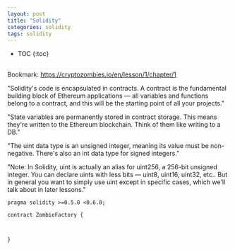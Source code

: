 ```yaml
---
layout: post
title: "Solidity"
categories: solidity
tags: solidity
---
```


* TOC
{:toc}

## 

Bookmark: https://cryptozombies.io/en/lesson/1/chapter/1

"Solidity's code is encapsulated in contracts. A contract is the fundamental building block of Ethereum applications — all variables and functions belong to a contract, and this will be the starting point of all your projects."

"State variables are permanently stored in contract storage. This means they're written to the Ethereum blockchain. Think of them like writing to a DB."

"The uint data type is an unsigned integer, meaning its value must be non-negative. There's also an int data type for signed integers."

"Note: In Solidity, uint is actually an alias for uint256, a 256-bit unsigned integer. You can declare uints with less bits — uint8, uint16, uint32, etc.. But in general you want to simply use uint except in specific cases, which we'll talk about in later lessons."

```
pragma solidity >=0.5.0 <0.6.0;

contract ZombieFactory {

    

}
```


